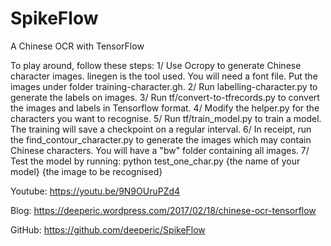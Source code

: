 # SpikeFlow
A Chinese OCR with TensorFlow

To play around, follow these steps:
1/ Use Ocropy to generate Chinese character images. linegen is the tool used. You will need a font file. Put the images under folder training-character.gh.
2/ Run labelling-character.py to generate the labels on images.
3/ Run tf/convert-to-tfrecords.py to convert the images and labels in Tensorflow format.
4/ Modify the helper.py for the characters you want to recognise.
5/ Run tf/train_model.py to train a model. The training will save a checkpoint on a regular interval.
6/ In receipt, run the find_contour_character.py to generate the images which may contain Chinese characters. You will have a "bw" folder containing all images.
7/ Test the model by running: python test_one_char.py {the name of your model} {the image to be recognised}

Youtube: https://youtu.be/9N9OUruPZd4

Blog: https://deeperic.wordpress.com/2017/02/18/chinese-ocr-tensorflow

GitHub: https://github.com/deeperic/SpikeFlow
